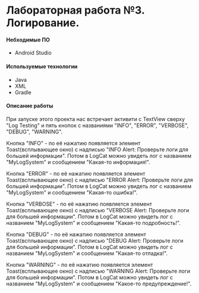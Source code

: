 # Лабораторная работа №3. Логирование.

#### Небходимые ПО
* Android Studio

#### Используемые технологии
* Java
* XML
* Gradle

#### Описание работы
При запуске этого проекта нас встречает активити с TextView сверху "Log Testing" и пять кнопок с названиями "INFO", "ERROR", "VERBOSE", "DEBUG", "WARNING".

Кнопка "INFO" - по её нажатию появляется элемент Toast(всплывающее окно) с надписью "INFO Alert: Проверьте логи для большей информации". Потом в LogCat можно увидеть лог с названием "MyLogSystem" и сообщением "Какая-то информация!".

Кнопка "ERROR" - по её нажатию появляется элемент Toast(всплывающее окно) с надписью "ERROR Alert: Проверьте логи для большей информации". Потом в LogCat можно увидеть лог с названием "MyLogSystem" и сообщением "Какая-то ошибка!".

Кнопка "VERBOSE" - по её нажатию появляется элемент Toast(всплывающее окно) с надписью "VERBOSE Alert: Проверьте логи для большей информации". Потом в LogCat можно увидеть лог с названием "MyLogSystem" и сообщением "Какая-то подробность!".

Кнопка "DEBUG" - по её нажатию появляется элемент Toast(всплывающее окно) с надписью "DEBUG Alert: Проверьте логи для большей информации". Потом в LogCat можно увидеть лог с названием "MyLogSystem" и сообщением "Какая-то отладка!".

Кнопка "WARNING" - по её нажатию появляется элемент Toast(всплывающее окно) с надписью "WARNING Alert: Проверьте логи для большей информации". Потом в LogCat можно увидеть лог с названием "MyLogSystem" и сообщением "Какое-то предупреждение!".




